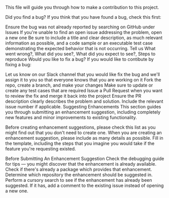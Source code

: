 This file will guide you through how to make a contribution to this project.

Did you find a bug?
If you think that you have found a bug, check this first:

Ensure the bug was not already reported by searching on GitHub under Issues
If you're unable to find an open issue addressing the problem, open a new one
Be sure to include a title and clear description, as much relevant information as possible, and a code sample or an executable test case demonstrating the expected behavior that is not occurring.
Tell us What went wrong?, What did you see?, What did you expect to see?, Steps to reproduce
Would you like to fix a bug?
If you would like to contibute by fixing a bug:

Let us know on our Slack channel that you would like fix the bug and we'll assign it to you so that everyone knows that you are working on it
Fork the repo, create a branch, and make your changes
Make sure to update or create any test cases that are required
Issue a Pull Request when you want to review the fix and merge it back into the project
Ensure the PR description clearly describes the problem and solution. Include the relevant issue number if applicable.
Suggesting Enhancements
This section guides you through submitting an enhancement suggestion, including completely new features and minor improvements to existing functionality.

Before creating enhancement suggestions, please check this list as you might find out that you don't need to create one. When you are creating an enhancement suggestion, please include as many details as possible. Fill in the template, including the steps that you imagine you would take if the feature you're requesting existed.

Before Submitting An Enhancement Suggestion
Check the debugging guide for tips — you might discover that the enhancement is already available.
Check if there's already a package which provides that enhancement.
Determine which repository the enhancement should be suggested in.
Perform a cursory search to see if the enhancement has already been suggested. If it has, add a comment to the existing issue instead of opening a new one.
